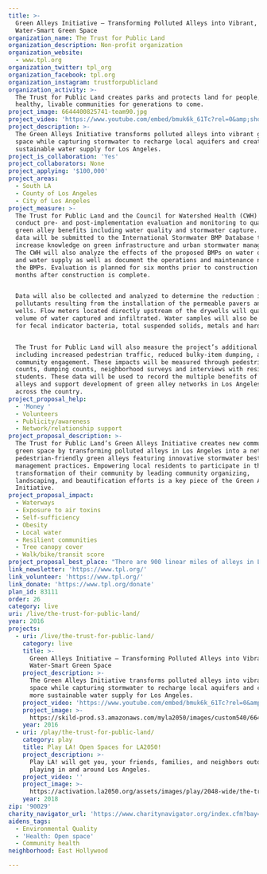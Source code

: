 ```yaml
---
title: >-
  Green Alleys Initiative – Transforming Polluted Alleys into Vibrant,
  Water-Smart Green Space
organization_name: The Trust for Public Land
organization_description: Non-profit organization
organization_website:
  - www.tpl.org
organization_twitter: tpl_org
organization_facebook: tpl.org
organization_instagram: trustforpublicland
organization_activity: >-
  The Trust for Public Land creates parks and protects land for people, ensuring
  healthy, livable communities for generations to come.
project_image: 6644400825741-team90.jpg
project_video: 'https://www.youtube.com/embed/bmuk6k_61Tc?rel=0&amp;showinfo=0'
project_description: >-
  The Green Alleys Initiative transforms polluted alleys into vibrant green
  space while capturing stormwater to recharge local aquifers and create a more
  sustainable water supply for Los Angeles.
project_is_collaboration: 'Yes'
project_collaborators: None
project_applying: '$100,000'
project_areas:
  - South LA
  - County of Los Angeles
  - City of Los Angeles
project_measure: >-
  The Trust for Public Land and the Council for Watershed Health (CWH) will
  conduct pre- and post-implementation evaluation and monitoring to quantify
  green alley benefits including water quality and stormwater capture. These
  data will be submitted to the International Stormwater BMP Database to help
  increase knowledge on green infrastructure and urban stormwater management.
  The CWH will also analyze the effects of the proposed BMPs on water quality
  and water supply as well as document the operations and maintenance needs of
  the BMPs. Evaluation is planned for six months prior to construction and 12
  months after construction is complete.


  Data will also be collected and analyzed to determine the reduction in
  pollutants resulting from the installation of the permeable pavers and dry
  wells. Flow meters located directly upstream of the drywells will quantify the
  volume of water captured and infiltrated. Water samples will also be analyzed
  for fecal indicator bacteria, total suspended solids, metals and hardness.


  The Trust for Public Land will also measure the project’s additional benefits,
  including increased pedestrian traffic, reduced bulky-item dumping, and
  community engagement. These impacts will be measured through pedestrian
  counts, dumping counts, neighborhood surveys and interviews with residents and
  students. These data will be used to record the multiple benefits of green
  alleys and support development of green alley networks in Los Angeles and
  across the country.
project_proposal_help:
  - 'Money '
  - Volunteers
  - Publicity/awareness
  - Network/relationship support
project_proposal_description: >-
  The Trust for Public Land’s Green Alleys Initiative creates new community
  green space by transforming polluted alleys in Los Angeles into a network of
  pedestrian-friendly green alleys featuring innovative stormwater best
  management practices. Empowering local residents to participate in the
  transformation of their community by leading community organizing,
  landscaping, and beautification efforts is a key piece of the Green Alleys
  Initiative.
project_proposal_impact:
  - Waterways
  - Exposure to air toxins
  - Self-sufficiency
  - Obesity
  - Local water
  - Resilient communities
  - Tree canopy cover
  - Walk/bike/transit score
project_proposal_best_place: "There are 900 linear miles of alleys in Los Angeles, representing 2,400 acres of potential open space. One third of these alleys are located in South Los Angeles, and are often used for illegal dumping and are prone to flooding. South Los Angeles also lacks parks and green space, as well as safe access for pedestrians and bicyclists. The paved alleys create heat islands that will grow even hotter with climate change.\n\nBuilding on the success of the Avalon Green Alley Network Demonstration Project, The Trust for Public Land is transforming two new alley networks in South Los Angeles – the Central-Jefferson Network and the Quincy Jones network. Over the coming year, The Trust for Public Land will design the alleys and create construction documents for the Central-Jefferson High and Quincy Jones Green Alley Networks and continue to support and expand community outreach and education about the Green Alley Initiative. Construction of the alleys will begin in early 2018.\n\nTaking into consideration the results of community outreach, hydrology studies, and stormwater analysis, the following design goals have been established for the new networks:\n\no\tImplement stormwater BMPs that will capture and infiltrate runoff\no\tImprove community fitness by creating a fitness loop\no\tIncrease bike and pedestrian safety through traffic calming measures\no\tIncrease safety through planting low growing plants and installing light fixtures to increase visibility at night\no\tCreate murals, mosaics, and decorative fencing in the alleys to create beautiful public space that reflects the community.\n\nThe new alley networks will improve climate resiliency and transform currently blighted alleys in a dense, severely underserved community, into community assets that provide the following environmental and public health benefits:\n\no\tCapture and filter millions of gallons of stormwater\no\tImprove air quality\no\tReduce the heat-island effect\no\tReduce greenhouse gas emissions\no\tImprove quality of life in South Los Angeles\no\tAccess to beautiful, useable green spaces\no\tSafer routes for pedestrians and bicyclists\n\nThe Green Alleys Initiative will also impact water supply in our drought-stricken region. Los Angeles imports 89% of its water at tremendous environmental and financial cost and yet we channel almost all of our rainwater to the ocean, treating it as a liability instead of a resource. By implementing stormwater capture elements in the alleys, rainwater will be able to recharge local aquifers and increase our water supply. South Los Angeles is ideal for green infrastructure implementation because it is located over the Los Angeles Forebay, which is capable of storing large quantities of groundwater and allows percolation into deeper aquifers that replenish the groundwater basin. Ongoing monitoring of the stormwater captured by the alleys will provide valuable information that will be used to inform water and green infrastructure policy at the local, regional, and state level."
link_newsletter: 'https://www.tpl.org/'
link_volunteer: 'https://www.tpl.org/'
link_donate: 'https://www.tpl.org/donate'
plan_id: 83111
order: 26
category: live
uri: /live/the-trust-for-public-land/
year: 2016
projects:
  - uri: /live/the-trust-for-public-land/
    category: live
    title: >-
      Green Alleys Initiative – Transforming Polluted Alleys into Vibrant,
      Water-Smart Green Space
    project_description: >-
      The Green Alleys Initiative transforms polluted alleys into vibrant green
      space while capturing stormwater to recharge local aquifers and create a
      more sustainable water supply for Los Angeles.
    project_video: 'https://www.youtube.com/embed/bmuk6k_61Tc?rel=0&amp;showinfo=0'
    project_image: >-
      https://skild-prod.s3.amazonaws.com/myla2050/images/custom540/6644400825741-team90.jpg
    year: 2016
  - uri: /play/the-trust-for-public-land/
    category: play
    title: Play LA! Open Spaces for LA2050!
    project_description: >-
      Play LA! will get you, your friends, families, and neighbors outdoors and
      playing in and around Los Angeles.
    project_video: ''
    project_image: >-
      https://activation.la2050.org/assets/images/play/2048-wide/the-trust-for-public-land.jpg
    year: 2018
zip: '90029'
charity_navigator_url: 'https://www.charitynavigator.org/index.cfm?bay=search.profile&ein=237222333'
aidens_tags:
  - Environmental Quality
  - 'Health: Open space'
  - Community health
neighborhood: East Hollywood

---
```

